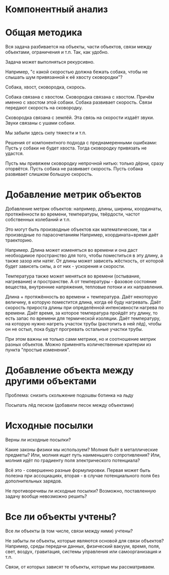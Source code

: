 ﻿# Компонентный анализ

# Общая методика
Вся задача разбивается на объекты, части объектов, связи между объектами, ограничения и т.п. Так, как удобно.

Задача может выполняться рекурсивно.

Например, "с какой скоростью должна бежать собака, чтобы не слышать шум привязанной к её хвосту сковородки"?

Собака, хвост, сковородка, скорось.

Собака связана с хвостом. Сковородка связана с хвостом. Причём именно с хвостом этой собаки.
Собака развивает скорость. Связи передают скорость на сковородку.

Сковородка связана с землёй. Эта связь на скорости издаёт звуки.
Звуки связаны с ушами собаки.

Мы забыли здесь силу тяжести и т.п.

Решения от компонентного подхода с преднамеренными ошибками:
Пусть у собаки не будет хвоста. Тогда сковородку привязать не удастся.

Пусть мы привяжем сковородку непрочной нитью: только дёрни, сразу оторвётся.
Пусть собака не развивает скорость.
Пусть собака развивает слишком большую скорость.

# Добавление метрик объектов

Добавление метрик объектов: например, длины, ширины, координаты, протяжённости во времени, температуры, твёрдости, частот собственных колебаний и т.п.

Это могут быть производные объектов как математические, так и производные по парасочетаниям
Например, координата+время даёт траекторию.

Например.
Длина может изменяться во времени и она даст необходимое пространство для того, чтобы поместиться в эту длину, а также зазор или натяг.
От длины может зависеть жёсткость, от которой будет зависеть силы, а от них - ускорения и скорости.

Температура также может меняться во времени (остывание, нагревание) и пространстве. А от температуры - фазовое состояние вещества, внутренние напряжения, тепловые потоки и их направления.

Длина + протяжённость во времени + температура.
Даёт некоторую величину, в которую поместится длина, когда её буду нагревать.
Даёт скорость прироста длины при определённой интенсивности нагрева по времени.
Даёт время, за которое температура пройдёт эту длину, то есть запас по времени для термической изоляции.
Даёт температуру, на которую нужно нагреть участок трубы (растопить в ней лёд), чтобы он не остыл, пока будут прогревать остальные участки трубы.

При этом важны не только сами метрики, но и соотношение метрик разных объектов. Можно применять количественные критерии из пункта "простые изменения".


# Добавление объекта между другими объектами
Проблема: снизить скольжение подошвы ботинка на льду

Посыпать лёд песком (добавили песок между объектами)


# Исходные посылки
Верны ли исходные посылки?

Какие законы физики мы используем?
Молния бьёт в металлические предметы?
Или, молния ищет путь наименьшего сопротивления?
Или, молния идёт по градиенту поля электрического потенциала?

Всё это - совершенно разные формулировки. Первая может быть полезна при ассоциациях, вторая - в случае потенциального поля без дополнительных зарядов.


Не противоречивы ли исходные посылки?
Возможно, поставленную задачу вообще невозможно решить?


# Все ли объекты учтены?

Все ли объекты (в том числе, связи между ними) учтены?

Не забыты ли объекты, которые являются основой для связи объектов?
Например, среды передачи данных, физический вакуум, время, поля, свет, воздух, гравитация, системы управления или самоорганизация и т.п.

Связи, от которых зависят те объекты, которые мы рассматриваем.
